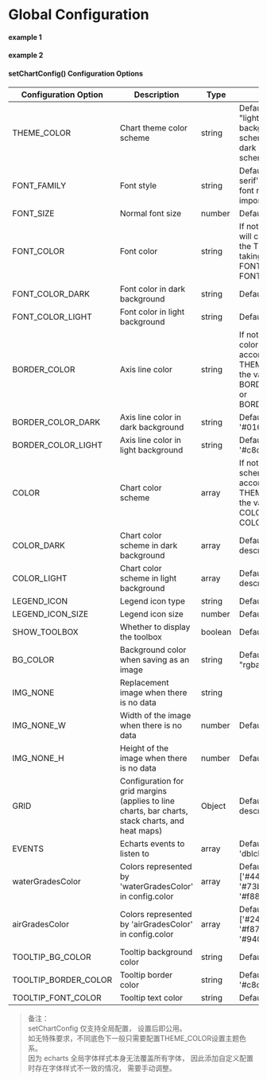# Global Configuration

#### example 1

<vuep template="#simple"></vuep>

<script v-pre type="text/x-template" id="simple">
<template>
    <e-line :data="data" style="width: 700px; height: 400px;background: #084a81"></e-line>
</template>

<script>
  export default {
		created () {
			this.$xEchart.setChartConfig({
				FONT_COLOR: '#fff',
				BORDER_COLOR: '#6785a3',
				FONT_S: 16,
				THEME_COLOR: 'dark',
				TOOLTIP_BG_COLOR: 'rgba(2, 115, 194, 0.8)',
				TOOLTIP_BORDER_COLOR: '#0bb2ff',
				TOOLTIP_FONT_COLOR: '#fff'
			});
		},
    data () {
      return {
        data: {
			xAxis: ['2014', '2015', '2016', '2017', '2018', '2019'],
			series: [
				{
						name: 'MeanValue',
						type: 'bar',
						data: [2, 1, 2, 4, 5, 3]
				},
				{
						name: '2018',
						data: [2.5, 1.5, 3, 4, 5.5, 3.5]
				},
				{
						name: '2019',
						data: [1.5, 0.5, 1, 4, 4.8, 2.5]
				}
			]
        }
      }
    }
  }
</script>
</script>

#### example 2

<vuep template="#simple_1"></vuep>

<script v-pre type="text/x-template" id="simple_1">
<template>
    <e-line 
        :data="data" 
        :config="{
            color: ['#d8cf3a', '#20cb44'],
            showFillArea: true
        }"
        style="width: 700px; height: 600px;"
    ></e-line>
</template>

<script>
  export default {
		created () {
			this.$xEchart.setChartConfig({
				FONT_COLOR: '#666',
				BORDER_COLOR: '#a5a5a5',
				FONT_S: 16,
				THEME_COLOR: 'light',
				TOOLTIP_BG_COLOR: '#fff',
				TOOLTIP_BORDER_COLOR: '#ddd',
				TOOLTIP_FONT_COLOR: '#666'
			});
		},
    data () {
      return {
        data: {
            xAxis: ['2014', '2015', '2016', '2017', '2018', '2019'],
            series: [
                {
                    name: '2018',
                    data: [20, 33, 28, 36, 28, 35]
                },
                {
                    name: '2019',
                    data: [28, 36, 28, 30, 22, 33]
                }
            ]
        }
      }
    }
  }
</script>
</script>

#### setChartConfig() Configuration Options


| Configuration Option | Description | Type | Remarks |
| -------------------- | ----------- | ---- | ------- |
| THEME_COLOR | Chart theme color scheme | string | Default value is "light". "light" uses a white background color scheme, "dark" uses a dark background color scheme. |
| FONT_FAMILY | Font style | string | Default value is 'sans-serif'. Adding a custom font requires prior importing in the styles. |
| FONT_SIZE | Normal font size | number | Default value is 16. |
| FONT_COLOR | Font color | string | If not set, the font color will change according to the THEME_COLOR, taking the values of FONT_COLOR_DARK or FONT_COLOR_LIGHT. |
| FONT_COLOR_DARK | Font color in dark background | string | Default value is '#fff'. |
| FONT_COLOR_LIGHT | Font color in light background | string | Default value is '#666'. |
| BORDER_COLOR | Axis line color | string | If not set, the axis line color will change according to the THEME_COLOR, taking the values of BORDER_COLOR_DARK or BORDER_COLOR_LIGHT. |
| BORDER_COLOR_DARK | Axis line color in dark background | string | Default value is '#0169a2'. |
| BORDER_COLOR_LIGHT | Axis line color in light background | string | Default value is '#c8c8c8'. |
| COLOR | Chart color scheme | array | If not set, the color scheme will change according to the THEME_COLOR, taking the values of COLOR_DARK or COLOR_LIGHT. |
| COLOR_DARK | Chart color scheme in dark background | array | Default value: see color description. |
| COLOR_LIGHT | Chart color scheme in light background | array | Default value: see color description. |
| LEGEND_ICON | Legend icon type | string | Default value is 'rect'. |
| LEGEND_ICON_SIZE | Legend icon size | number | Default value is 16. |
| SHOW_TOOLBOX | Whether to display the toolbox | boolean | Default value is false. |
| BG_COLOR | Background color when saving as an image | string | Default value is "rgba(0,0,0,0)". |
| IMG_NONE | Replacement image when there is no data | string | |
| IMG_NONE_W | Width of the image when there is no data | number | Default value is 217. |
| IMG_NONE_H | Height of the image when there is no data | number | Default value is 134. |
| GRID | Configuration for grid margins<br/>(applies to line charts, bar charts, stack charts, and heat maps) | Object | Default value: see color description. |
| EVENTS | Echarts events to listen to | array | Default value is ['click', 'dblclick']. |
| waterGradesColor | Colors represented by 'waterGradesColor' in config.color | array | Default value: ['#44c5fd', '#51a5fd', '#73bb31', '#eebd15', '#f88e17', '#ee3b5b'] |
| airGradesColor | Colors represented by 'airGradesColor' in config.color | array | Default value: ['#24bd5d', '#d8bc37', '#f87c12', '#f60000', '#94004b', '#6f001f'] |
| TOOLTIP_BG_COLOR | Tooltip background color | string | Default value is '#fff'. |
| TOOLTIP_BORDER_COLOR | Tooltip border color | string | Default value is '#c8c8c8'. |
| TOOLTIP_FONT_COLOR | Tooltip text color | string | Default value is '#666'. |

> 备注： <br/>setChartConfig 仅支持全局配置， 设置后即公用。<br/>如无特殊要求，不同底色下一般只需要配置THEME_COLOR设置主题色系。 <br/> 因为 echarts 全局字体样式本身无法覆盖所有字体， 因此添加自定义配置时存在字体样式不一致的情况， 需要手动调整。
